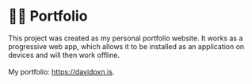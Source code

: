 # 👲🏼 Portfolio 

This project was created as my personal portfolio website. It works as a progressive web app, which allows it to be installed as an application on devices and will then work offline. 
<br/><br/>
My portfolio: https://davidpxn.is.
